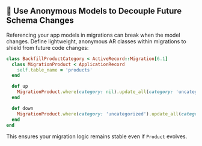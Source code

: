 ## 🎯 Use Anonymous Models to Decouple Future Schema Changes

Referencing your app models in migrations can break when the model changes. Define lightweight, anonymous AR classes within migrations to shield from future code changes:

```ruby
class BackfillProductCategory < ActiveRecord::Migration[6.1]
  class MigrationProduct < ApplicationRecord
    self.table_name = 'products'
  end

  def up
    MigrationProduct.where(category: nil).update_all(category: 'uncategorized')
  end

  def down
    MigrationProduct.where(category: 'uncategorized').update_all(category: nil)
  end
end
```

This ensures your migration logic remains stable even if `Product` evolves.